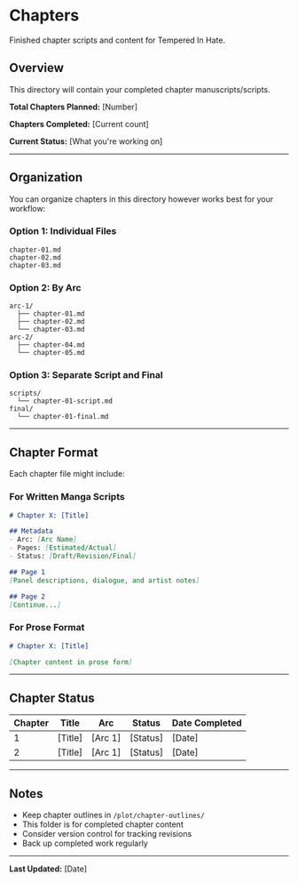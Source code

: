 # Chapters

Finished chapter scripts and content for Tempered In Hate.

## Overview

This directory will contain your completed chapter manuscripts/scripts.

**Total Chapters Planned:** [Number]

**Chapters Completed:** [Current count]

**Current Status:** [What you're working on]

---

## Organization

You can organize chapters in this directory however works best for your workflow:

### Option 1: Individual Files
```
chapter-01.md
chapter-02.md
chapter-03.md
```

### Option 2: By Arc
```
arc-1/
  ├── chapter-01.md
  ├── chapter-02.md
  └── chapter-03.md
arc-2/
  ├── chapter-04.md
  └── chapter-05.md
```

### Option 3: Separate Script and Final
```
scripts/
  └── chapter-01-script.md
final/
  └── chapter-01-final.md
```

---

## Chapter Format

Each chapter file might include:

### For Written Manga Scripts

```markdown
# Chapter X: [Title]

## Metadata
- Arc: [Arc Name]
- Pages: [Estimated/Actual]
- Status: [Draft/Revision/Final]

## Page 1
[Panel descriptions, dialogue, and artist notes]

## Page 2
[Continue...]
```

### For Prose Format

```markdown
# Chapter X: [Title]

[Chapter content in prose form]
```

---

## Chapter Status

| Chapter | Title | Arc | Status | Date Completed |
|---------|-------|-----|--------|----------------|
| 1 | [Title] | [Arc 1] | [Status] | [Date] |
| 2 | [Title] | [Arc 1] | [Status] | [Date] |

---

## Notes

- Keep chapter outlines in `/plot/chapter-outlines/`
- This folder is for completed chapter content
- Consider version control for tracking revisions
- Back up completed work regularly

---

**Last Updated:** [Date]
